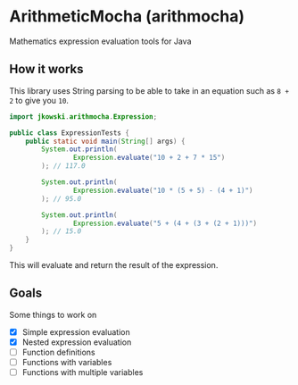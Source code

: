 # ArithmeticMocha (arithmocha)
Mathematics expression evaluation tools for Java

## How it works
This library uses String parsing to be able to take in an
equation such as `8 + 2` to give you `10`.

```java
import jkowski.arithmocha.Expression;

public class ExpressionTests {
    public static void main(String[] args) {
        System.out.println(
                Expression.evaluate("10 + 2 + 7 * 15")
        ); // 117.0

        System.out.println(
                Expression.evaluate("10 * (5 + 5) - (4 + 1)")
        ); // 95.0

        System.out.println(
                Expression.evaluate("5 + (4 + (3 + (2 + 1)))")
        ); // 15.0
    }
}
```

This will evaluate and return the result of the expression.

## Goals
Some things to work on

- [x] Simple expression evaluation
- [x] Nested expression evaluation
- [ ] Function definitions
- [ ] Functions with variables
- [ ] Functions with multiple variables